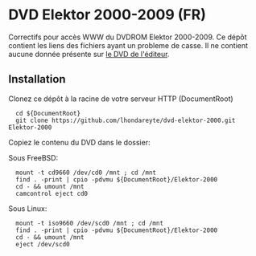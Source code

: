 # DVD Elektor 2000-2009 (FR)

Correctifs pour accès WWW du DVDROM Elektor 2000-2009. Ce dépôt contient les liens des fichiers ayant un probleme de casse.
Il ne contient aucune donnée présente sur [le DVD de l'éditeur](https://www.elektor.fr/dvd-elektor-2000-2009-fr).

## Installation

Clonez ce dépôt à la racine de votre serveur HTTP (DocumentRoot)
```
  cd ${DocumentRoot}
  git clone https://github.com/lhondareyte/dvd-elektor-2000.git Elektor-2000
```

Copiez le contenu du DVD dans le dossier:

Sous FreeBSD:
```
  mount -t cd9660 /dev/cd0 /mnt ; cd /mnt
  find . -print | cpio -pdvmu ${DocumentRoot}/Elektor-2000
  cd - && umount /mnt
  camcontrol eject cd0
```

Sous Linux:
```
  mount -t iso9660 /dev/scd0 /mnt ; cd /mnt
  find . -print | cpio -pdvmu ${DocumentRoot}/Elektor-2000
  cd - && umount /mnt
  eject /dev/scd0
```
